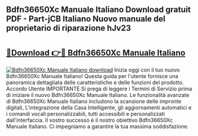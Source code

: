## Bdfn36650Xc Manuale Italiano Download gratuit PDF - Part-jCB Italiano Nuovo manuale del proprietario di riparazione hJv23

# <h2><a href="http://dfbtxp.blite.top/?on=Bdfn36650Xc+Manuale+Italiano">🔗Download 👉🔴 Bdfn36650Xc Manuale Italiano</a></h2>

[![Bdfn36650Xc Manuale Italiano download](https://i.imgur.com/lujVjoI.png)](http://dfbtxp.blite.top/?on=Bdfn36650Xc+Manuale+Italiano)
Inizia oggi con il tuo nuovo Bdfn36650Xc Manuale Italiano! Questa guida per l'utente fornisce una panoramica dettagliata delle caratteristiche e delle funzioni del prodotto. Accordo Utente IMPORTANTE Si prega di leggere i Termini di Servizio prima di iniziare il nuovo Bdfn36650Xc Manuale Italiano. Le funzionalità avanzate di Bdfn36650Xc Manuale Italiano includono la scansione delle impronte digitali, L'integrazione della Casa Intelligente, gli aggiornamenti automatici e i comandi vocali personalizzabili, tutti accessibili e personalizzati dall'interfaccia. Il vostro successo è il nostro obiettivo Bdfn36650Xc Manuale Italiano. Ci impegniamo a garantire la tua massima soddisfazione.
